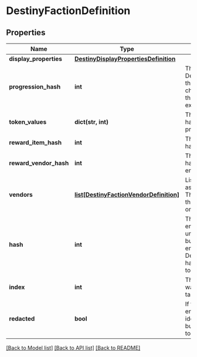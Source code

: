 # DestinyFactionDefinition

## Properties
Name | Type | Description | Notes
------------ | ------------- | ------------- | -------------
**display_properties** | [**DestinyDisplayPropertiesDefinition**](DestinyDisplayPropertiesDefinition.md) |  | [optional] 
**progression_hash** | **int** | The hash identifier for the DestinyProgressionDefinition that indicates the character&#39;s relationship with this faction in terms of experience and levels. | [optional] 
**token_values** | **dict(str, int)** | The faction token item hashes, and their respective progression values. | [optional] 
**reward_item_hash** | **int** | The faction reward item hash, usually an engram. | [optional] 
**reward_vendor_hash** | **int** | The faction reward vendor hash, used for faction engram previews. | [optional] 
**vendors** | [**list[DestinyFactionVendorDefinition]**](DestinyFactionVendorDefinition.md) | List of vendors that are associated with this faction. The last vendor that passes the unlock flag checks is the one that should be shown. | [optional] 
**hash** | **int** | The unique identifier for this entity. Guaranteed to be unique for the type of entity, but not globally.  When entities refer to each other in Destiny content, it is this hash that they are referring to. | [optional] 
**index** | **int** | The index of the entity as it was found in the investment tables. | [optional] 
**redacted** | **bool** | If this is true, then there is an entity with this identifier/type combination, but BNet is not yet allowed to show it. Sorry! | [optional] 

[[Back to Model list]](../README.md#documentation-for-models) [[Back to API list]](../README.md#documentation-for-api-endpoints) [[Back to README]](../README.md)


